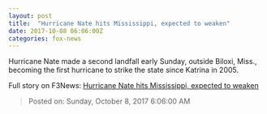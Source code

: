 ```yaml
---
layout: post
title:  "Hurricane Nate hits Mississippi, expected to weaken"
date: 2017-10-08 06:06:00Z
categories: fox-news
---
```


Hurricane Nate made a second landfall early Sunday, outside Biloxi, Miss., becoming the first hurricane to strike the state since Katrina in 2005.


Full story on F3News: [Hurricane Nate hits Mississippi, expected to weaken](http://www.f3nws.com/n/XfUKdH)

> Posted on: Sunday, October 8, 2017 6:06:00 AM
